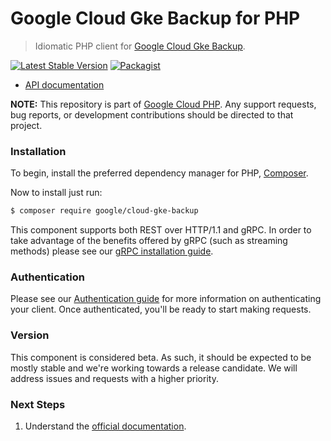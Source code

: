 # Google Cloud Gke Backup for PHP

> Idiomatic PHP client for [Google Cloud Gke Backup](https://cloud.google.com/kubernetes-engine/docs/add-on/backup-for-gke).

[![Latest Stable Version](https://poser.pugx.org/google/cloud-gke-backup/v/stable)](https://packagist.org/packages/google/cloud-gke-backup) [![Packagist](https://img.shields.io/packagist/dm/google/cloud-gke-backup.svg)](https://packagist.org/packages/google/cloud-gke-backup)

* [API documentation](http://googleapis.github.io/google-cloud-php/#/docs/cloud-gke-backup/latest/gkebackup/readme)

**NOTE:** This repository is part of [Google Cloud PHP](https://github.com/googleapis/google-cloud-php). Any
support requests, bug reports, or development contributions should be directed to
that project.

### Installation

To begin, install the preferred dependency manager for PHP, [Composer](https://getcomposer.org/).

Now to install just run:

```sh
$ composer require google/cloud-gke-backup
```

This component supports both REST over HTTP/1.1 and gRPC. In order to take advantage of the benefits offered by gRPC (such as streaming methods)
please see our [gRPC installation guide](https://cloud.google.com/php/grpc).

### Authentication

Please see our [Authentication guide](https://github.com/googleapis/google-cloud-php/blob/main/AUTHENTICATION.md) for more information
on authenticating your client. Once authenticated, you'll be ready to start making requests.

### Version

This component is considered beta. As such, it should be expected to be mostly
stable and we're working towards a release candidate. We will address issues
and requests with a higher priority.

### Next Steps

1. Understand the [official documentation](https://cloud.google.com/kubernetes-engine/docs/add-on/backup-for-gke).
